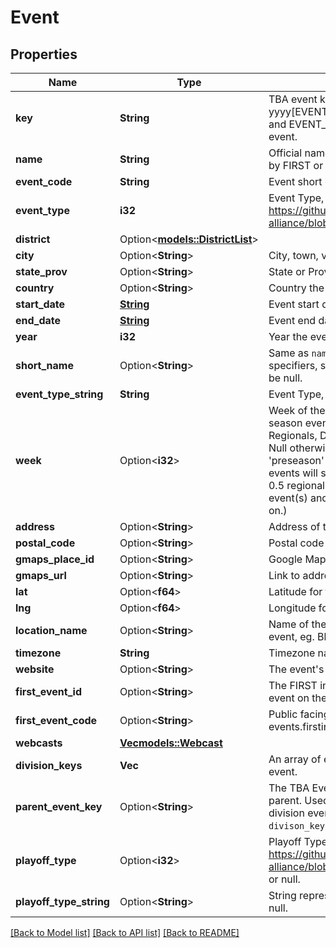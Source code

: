 # Event

## Properties

Name | Type | Description | Notes
------------ | ------------- | ------------- | -------------
**key** | **String** | TBA event key with the format yyyy[EVENT_CODE], where yyyy is the year, and EVENT_CODE is the event code of the event. | 
**name** | **String** | Official name of event on record either provided by FIRST or organizers of offseason event. | 
**event_code** | **String** | Event short code, as provided by FIRST. | 
**event_type** | **i32** | Event Type, as defined here: https://github.com/the-blue-alliance/the-blue-alliance/blob/master/consts/event_type.py#L2 | 
**district** | Option<[**models::DistrictList**](District_List.md)> |  | 
**city** | Option<**String**> | City, town, village, etc. the event is located in. | 
**state_prov** | Option<**String**> | State or Province the event is located in. | 
**country** | Option<**String**> | Country the event is located in. | 
**start_date** | [**String**](string.md) | Event start date in `yyyy-mm-dd` format. | 
**end_date** | [**String**](string.md) | Event end date in `yyyy-mm-dd` format. | 
**year** | **i32** | Year the event data is for. | 
**short_name** | Option<**String**> | Same as `name` but doesn't include event specifiers, such as 'Regional' or 'District'. May be null. | 
**event_type_string** | **String** | Event Type, eg Regional, District, or Offseason. | 
**week** | Option<**i32**> | Week of the event relative to the first official season event, zero-indexed. Only valid for Regionals, Districts, and District Championships. Null otherwise. (Eg. A season with a week 0 'preseason' event does not count, and week 1 events will show 0 here. Seasons with a week 0.5 regional event will show week 0 for those event(s) and week 1 for week 1 events and so on.) | 
**address** | Option<**String**> | Address of the event's venue, if available. | 
**postal_code** | Option<**String**> | Postal code from the event address. | 
**gmaps_place_id** | Option<**String**> | Google Maps Place ID for the event address. | 
**gmaps_url** | Option<**String**> | Link to address location on Google Maps. | 
**lat** | Option<**f64**> | Latitude for the event address. | 
**lng** | Option<**f64**> | Longitude for the event address. | 
**location_name** | Option<**String**> | Name of the location at the address for the event, eg. Blue Alliance High School. | 
**timezone** | **String** | Timezone name. | 
**website** | Option<**String**> | The event's website, if any. | 
**first_event_id** | Option<**String**> | The FIRST internal Event ID, used to link to the event on the FRC webpage. | 
**first_event_code** | Option<**String**> | Public facing event code used by FIRST (on frc-events.firstinspires.org, for example) | 
**webcasts** | [**Vec<models::Webcast>**](Webcast.md) |  | 
**division_keys** | **Vec<String>** | An array of event keys for the divisions at this event. | 
**parent_event_key** | Option<**String**> | The TBA Event key that represents the event's parent. Used to link back to the event from a division event. It is also the inverse relation of `divison_keys`. | 
**playoff_type** | Option<**i32**> | Playoff Type, as defined here: https://github.com/the-blue-alliance/the-blue-alliance/blob/master/consts/playoff_type.py#L4, or null. | 
**playoff_type_string** | Option<**String**> | String representation of the `playoff_type`, or null. | 

[[Back to Model list]](../README.md#documentation-for-models) [[Back to API list]](../README.md#documentation-for-api-endpoints) [[Back to README]](../README.md)


